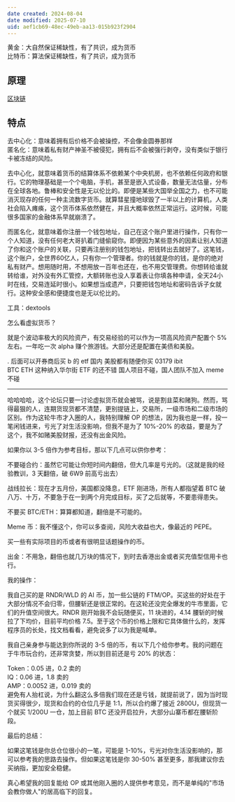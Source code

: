 ```yaml
---
date created: 2024-08-04
date modified: 2025-07-10
uid: aef1cb69-48ec-49eb-aa13-015b923f2904
---
```


黄金：大自然保证稀缺性，有了共识，成为货币  
比特币：算法保证稀缺性，有了共识，成为货币

<!-- more -->

## 原理

[区块链](区块链.md)

## 特点

去中心化：意味着拥有后价格不会被操控，不会像金圆券那样  
匿名化：意味着私有财产神圣不被侵犯，拥有后不会被强行剥夺，没有类似于银行卡被冻结的风险。

去中心化，就意味着货币的结算体系不依赖某个中央机房，也不依赖任何政府和银行。它的物理基础是一个个电脑，手机，甚至是嵌入式设备，数量无法估量，分布在全球各地。鲁棒和安全性是无以伦比的。即便是某些大国举全国之力，也不可能消灭现存的任何一种主流数字货币。就算彗星撞地球毁了一半以上的计算机，人类社会陷入瘫痪，这个货币体系依然健在，并且大概率依然正常运行。这时候，可能很多国家的金融体系早就崩溃了。

而匿名化，就意味着你注册一个钱包地址，自己在这个账户里进行操作，只有你一个人知道，没有任何老大哥扒着门缝偷窥你。即便因为某些意外的因素让别人知道了你和这个账户的关联，只要再注册别的钱包地址，把钱转出去就好了。这笔钱，这个账户，全世界60亿人，只有你一个管理者。你的钱就是你的钱，是你的绝对私有财产。想用随时用，不想用放一百年也还在，也不用交管理费。你想转给谁就转给谁，对外没有外汇管控，大额转账也没人享着表让你填各种申请，全天24小时在线，交易连延时很小。如果想当成遗产，只要把钱包地址和密码告诉子女就行。这种安全感和便捷度也是无以伦比的。

工具：dextools

怎么看虚拟货币？

就是个波动率极大的风险资产，有交易经验的可以作为一项高风险资产配置个 5% 左右。一年吃一次 alpha 赚个旅游钱。大部分还是配置在美债和美股。

. 后面可以开券商后买 b 的 etf 国内 美股都有随便你买 03179 ibit  
BTC ETH 这种纳入华尔街 ETF 的还不错 国人项目不碰，国人团队不加入 meme 不碰

---

哈哈哈哈，这个论坛只要一讨论虚拟货币就会被骂，说是割韭菜和赌狗。然而，骂得最狠的人，连期货现货都不清楚，更别提链上，交易所，一级市场和二级市场的区别。作为这轮牛市才入圈的人，我特别理解 OP 的想法，因为我也是一样，投一笔闲钱进来，亏光了对生活没影响，但我不是为了 10%-20% 的收益，要是为了这个，我不如赌美股财报，还没有出金风险。

  

如果你以 3-5 倍作为参考目标，那以下几点可以供你参考：

  

不要碰合约：虽然它可能让你短时间内翻倍，但大几率是亏光的。（这就是我的经验教训，3 天翻倍，破 6W9 前高亏出去）

  

战线拉长：现在才五月份，美国都没降息，ETF 刚进场，所有人都指望着 BTC 破八万、十万，不要急于在一到两个月完成目标，买了之后就等，不要患得患失。

  

不要买 BTC/ETH：算算都知道，翻倍是不可能的。

  

Meme 币：我不懂这个，你可以多查阅，风险大收益也大，像最近的 PEPE。

  

买一些有实际项目的币或者有很明显话题操作的币。

  

出金：不用急，翻倍也就几万块的情况下，到时去香港出金或者买充值型信用卡也行。

  

我的操作：

  

我自己买的是 RNDR/WLD 的 AI 币，加一些公链的 FTM/OP。买这些的好处在于大部分情况不会归零，但腰斩还是很正常的。在这轮还没完全爆发的牛市里面，它们的升值空间很大。RNDR 刚开始我不会玩随便买，11 块进的，4.14 腰斩的时候拉了下均价，目前平均价格 7.5。至于这个币的价格上限和它具体做什么的，发挥程序员的长处，找文档看看，避免说多了以为我是喊单。

  

我自己亲身参与能达到你所说的 3-5 倍的币，有以下几个给你参考。我的问题在于牛市玩合约，还非常贪婪，所以到目前还是亏 20% 的状态：

  

Token：0.05 进，0.2 卖的  
IQ：0.06 进，1.8 卖的  
AMP：0.0052 进，0.019 卖的  
避免有人抬杠说，为什么翻这么多倍我们现在还是亏钱，就提前说了，因为当时现货买得很少，现货和合约的仓位几乎是 1:1，所以合约爆了接近 2800U，但现货一个就买 1/200U 一仓，加上目前 BTC 还没开启拉升，大部分山寨币都在腰斩阶段。

  

最后的总结：

  

如果这笔钱是你总仓位很小的一笔，可能是 1-10%，亏光对你生活没影响的，那可以参考我的思路去操作。但如果这笔钱是你 30-50% 甚至更多，那我建议你去买纳指，更加安全稳健。

  

真心希望我的回复能给 OP 或其他刚入圈的人提供参考意见，而不是单纯的"市场会教你做人"的居高临下的回复。
